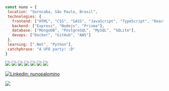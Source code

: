 
<div align="left">

 ```javascript

const nuno = {
  location: "Sorocaba, São Paulo, Brasil",
  technologies: {
    frontend: ["HTML", "CSS", "SASS", "JavaScript", "TypeScript", "ReactJS"],
    backend: ["Express", "Nodejs", "Prisma"],
    database: ["MongoDB", "PostgreSQL", "MySQL", "SQLite"],
    devops: ["Docker", "GitHub", "AWS"]
  },
  learning: [".Net", "Python"],
  catchphrase: "A UFO party! :D"
}
 ```
 
![](https://img.shields.io/badge/OS-Linux-informational?style=flat&logo=linux&logoColor=white&color=6aa6f8)
![](https://img.shields.io/badge/Editor-VS_Code-informational?style=flat&logo=visual-studio-code&logoColor=white&color=6aa6f8)
![](https://img.shields.io/badge/Code-Python-informational?style=flat&logo=python&logoColor=white&color=6aa6f8)
![](https://img.shields.io/badge/Code-JavaScript-informational?style=flat&logo=javascript&logoColor=white&color=6aa6f8)
![](https://img.shields.io/badge/Code-React-informational?style=flat&logo=react&logoColor=white&color=6aa6f8)
![](https://img.shields.io/badge/Tools-PostgreSQL-informational?style=flat&logo=postgresql&logoColor=white&color=6aa6f8)
![](https://img.shields.io/badge/Tools-Docker-informational?style=flat&logo=docker&logoColor=white&color=6aa6f8)
 


[![Linkedin: nunopalomino](https://img.shields.io/badge/-nunopalomino-blue?style=flat-square&logo=Linkedin&logoColor=white&link=https://www.linkedin.com/in/anmol-p-singh/)](https://www.linkedin.com/in/nunopalomino/)
 
<div align="left">

 <img src="https://github-readme-stats.vercel.app/api?username=nunopalomino&show_icons=true&theme=tokyonight">
</div>
